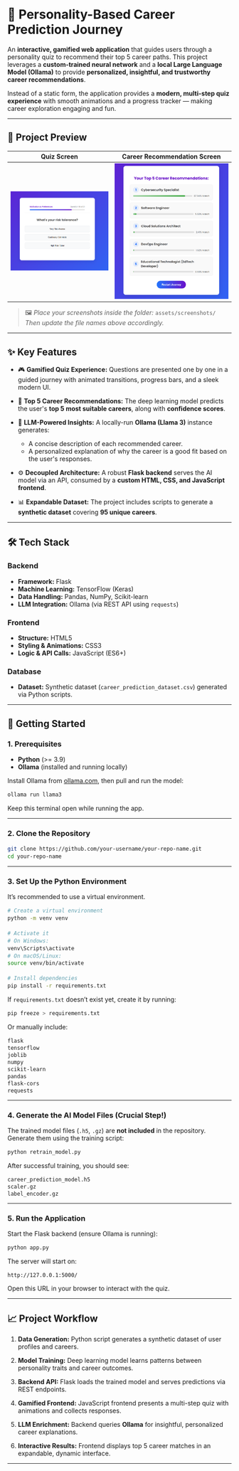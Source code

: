 # 🧠 Personality-Based Career Prediction Journey

An **interactive, gamified web application** that guides users through a personality quiz to recommend their top 5 career paths.
This project leverages a **custom-trained neural network** and a **local Large Language Model (Ollama)** to provide **personalized, insightful, and trustworthy career recommendations**.

Instead of a static form, the application provides a **modern, multi-step quiz experience** with smooth animations and a progress tracker — making career exploration engaging and fun.

---

## 📸 Project Preview

| Quiz Screen                                     | Career Recommendation Screen                                         |
| ----------------------------------------------- | -------------------------------------------------------------------- |
| ![Quiz Screenshot](assets/screenshots/quiz.png) | ![Recommendation Screenshot](assets/screenshots/recommendation.png) |

> 🖼️ *Place your screenshots inside the folder:* `assets/screenshots/`
> *Then update the file names above accordingly.*

---

## ✨ Key Features

* 🎮 **Gamified Quiz Experience:**
  Questions are presented one by one in a guided journey with animated transitions, progress bars, and a sleek modern UI.

* 🎯 **Top 5 Career Recommendations:**
  The deep learning model predicts the user's **top 5 most suitable careers**, along with **confidence scores**.

* 🤖 **LLM-Powered Insights:**
  A locally-run **Ollama (Llama 3)** instance generates:

  * A concise description of each recommended career.
  * A personalized explanation of why the career is a good fit based on the user's responses.

* ⚙️ **Decoupled Architecture:**
  A robust **Flask backend** serves the AI model via an API, consumed by a **custom HTML, CSS, and JavaScript frontend**.

* 📊 **Expandable Dataset:**
  The project includes scripts to generate a **synthetic dataset** covering **95 unique careers**.

---

## 🛠️ Tech Stack

### **Backend**

* **Framework:** Flask
* **Machine Learning:** TensorFlow (Keras)
* **Data Handling:** Pandas, NumPy, Scikit-learn
* **LLM Integration:** Ollama (via REST API using `requests`)

### **Frontend**

* **Structure:** HTML5
* **Styling & Animations:** CSS3
* **Logic & API Calls:** JavaScript (ES6+)

### **Database**

* **Dataset:** Synthetic dataset (`career_prediction_dataset.csv`) generated via Python scripts.

---

## 🚀 Getting Started

### **1. Prerequisites**

* **Python** (>= 3.9)
* **Ollama** (installed and running locally)

Install Ollama from [ollama.com](https://ollama.com/), then pull and run the model:

```bash
ollama run llama3
```

Keep this terminal open while running the app.

---

### **2. Clone the Repository**

```bash
git clone https://github.com/your-username/your-repo-name.git
cd your-repo-name
```

---

### **3. Set Up the Python Environment**

It’s recommended to use a virtual environment.

```bash
# Create a virtual environment
python -m venv venv

# Activate it
# On Windows:
venv\Scripts\activate
# On macOS/Linux:
source venv/bin/activate

# Install dependencies
pip install -r requirements.txt
```

If `requirements.txt` doesn’t exist yet, create it by running:

```bash
pip freeze > requirements.txt
```

Or manually include:

```
flask
tensorflow
joblib
numpy
scikit-learn
pandas
flask-cors
requests
```

---

### **4. Generate the AI Model Files (Crucial Step!)**

The trained model files (`.h5`, `.gz`) are **not included** in the repository.
Generate them using the training script:

```bash
python retrain_model.py
```

After successful training, you should see:

```
career_prediction_model.h5
scaler.gz
label_encoder.gz
```

---

### **5. Run the Application**

Start the Flask backend (ensure Ollama is running):

```bash
python app.py
```

The server will start on:

```
http://127.0.0.1:5000/
```

Open this URL in your browser to interact with the quiz.

---

## 📈 Project Workflow

1. **Data Generation:**
   Python script generates a synthetic dataset of user profiles and careers.

2. **Model Training:**
   Deep learning model learns patterns between personality traits and career outcomes.

3. **Backend API:**
   Flask loads the trained model and serves predictions via REST endpoints.

4. **Gamified Frontend:**
   JavaScript frontend presents a multi-step quiz with animations and collects responses.

5. **LLM Enrichment:**
   Backend queries **Ollama** for insightful, personalized career explanations.

6. **Interactive Results:**
   Frontend displays top 5 career matches in an expandable, dynamic interface.

---